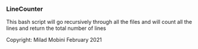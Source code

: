 
### LineCounter

This bash script will go recursively through all the files and will count all the lines and return the total number of lines

Copyright: Milad Mobini February 2021
